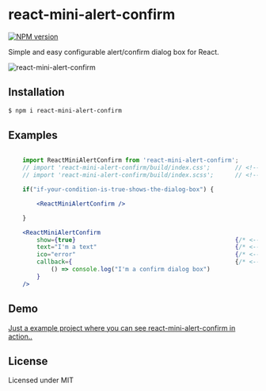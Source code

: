 # react-mini-alert-confirm

[![NPM version](https://img.shields.io/npm/v/react-mini-alert-confirm.svg?style=flat)](https://www.npmjs.com/package/react-mini-alert-confirm)

Simple and easy configurable alert/confirm dialog box for React.

![react-mini-alert-confirm](https://user-images.githubusercontent.com/6490641/83878015-5fc2e400-a733-11ea-93d6-b157c96afd46.gif "react-mini-alert-confirm")

## Installation

```bash
$ npm i react-mini-alert-confirm
```

## Examples

```jsx

    import ReactMiniAlertConfirm from 'react-mini-alert-confirm';
    // import 'react-mini-alert-confirm/build/index.css';       // <!-- CSS file (optional, if you want to customize the dialog box)
    // import 'react-mini-alert-confirm/build/index.scss';      // <!-- SCSS file (optional)

    if("if-your-condition-is-true-shows-the-dialog-box") {

        <ReactMiniAlertConfirm />

    }

    <ReactMiniAlertConfirm
        show={true}                                             {/* <-- optional, true/false */''}
        text="I'm a text"                                       {/* <-- optional, text of the alert/confirm */''}
        ico="error"                                             {/* <-- optional, ok/error */''}
        callback={                                              {/* <-- optional, if available it is a confirm dialog box */''}
            () => console.log("I'm a confirm dialog box")
        }
    />

```

## Demo

[Just a example project where you can see react-mini-alert-confirm in action..](https://passwordonce.com)

## License

Licensed under MIT